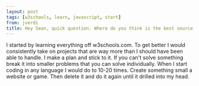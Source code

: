 ```yaml
---
layout: post
tags: [w3schools, learn, javascript, start]
from: jverdi
title: Hey Sean, quick question. Where do you think is the best source for JavaScript training? Do you have any tips for just learning that language? Thanks
---
```

I started by learning everything off w3schools.com. To get better I would consistently take on projects that are way more than I should have been able to handle. I make a plan and stick to it. If you can't solve something break it into smaller problems that you can solve individually. When I start coding in any language I would do to 10-20 times. Create something small a website or game. Then delete it and do it again until it drilled into my head.
